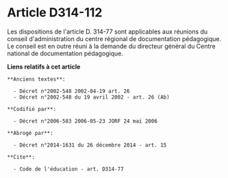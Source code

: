 # Article D314-112

Les dispositions de l'article D. 314-77 sont applicables aux réunions du conseil d'administration du centre régional de
documentation pédagogique. Le conseil est en outre réuni à la demande du directeur général du Centre national de
documentation pédagogique.

**Liens relatifs à cet article**

	**Anciens textes**:

	  - Décret n°2002-548 2002-04-19 art. 26
	  - Décret n°2002-548 du 19 avril 2002 - art. 26 (Ab)

	**Codifié par**:

	  - Décret n°2006-583 2006-05-23 JORF 24 mai 2006

	**Abrogé par**:

	  - Décret n°2014-1631 du 26 décembre 2014 - art. 15

	**Cite**:

	  - Code de l'éducation - art. D314-77
